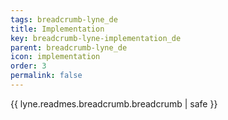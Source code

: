 ```yaml
---
tags: breadcrumb-lyne_de
title: Implementation
key: breadcrumb-lyne-implementation_de
parent: breadcrumb-lyne_de
icon: implementation
order: 3
permalink: false  
---
```

{{ lyne.readmes.breadcrumb.breadcrumb | safe }}


